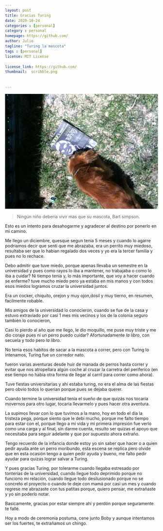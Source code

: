 ```yaml
---
layout: post
title: Gracias Turing
date: 2020-10-24
categories : [personal]
category : personal
homepage: https://github.com/
author: Julio
tagline: "Turing la mascota"
tags : [personal]
license: MIT License

license_link: https://github.com/
thumbnail:  scribble.png


---
```


![Turing](/assets/images/turing.JPG)

> Ningún niño debería vivir mas que su mascota, Bart simpson.


Esto es un intento para desahogarme y agradecer al destino por ponerlo en mi
camino.

Me llego un diciembre, quesque segun tenia 5 meses y cuando lo agarre
podriamos decir que senti que me abrazaba, era un perrito muy miedoso,
resultaba ser que lo habian regalado dos veces y yo era la tercer
familia y pues no lo rechace.

Debo admitir que tuve miedo, porque apenas llevaba un semestre en la
universidad y pues como rayos lo iba a mantener, no trabajaba o como
lo iba a cuidar? Ni tiempo tenia y, lo más importante, que voy a hacer
cuando se enferme? tuve mucho miedo pero ya estaba en mis manos y con
todos esos miedos logramos cruzar la universidad juntos.

Era un cocker, chiquito, orejon y muy ojon,dosil y muy tierno, en
resumen, facilmente robable.

Mis amigos de la universidad lo conocieron, cuando se fue de la casa y
estuvo extraviado por casi 1 mes mis vecinos y los de la colonia
seguro también lo conocieron,

Casi lo pierdo al año que me llego, le dio moquillo, me puse muy
triste y me dio coraje pues ni un perro puedo cuidar? Afortunadamente
_la libro_, con secuela y todo pero _la libro_.

No tenia esos habitos de sacar a la mascota a correr, pero con Turing
lo intenamos, Turing fue un corredor nato.

fueron varias aventuras desde huir de manada de perros hasta correr y
evitar que nos atropellara algún coche al cruzar la carretra del
periferico (en ese tiempo no habia otra forma de llegar al carril para
correr como ahora).

Tuve fiestas universitarias y ahi estaba turing, no era el alma de las
fiestas pero obvio todos lo querian porque pues se dejaba querer.

Cuando termine la universidad tenia el sueño de que quizás nos tocaria
movernos para otro lugar, tocaria llevarmelo y pues hacer otra
aventura.

La supimos llevar con lo que tuvimos a la mano, hoy en todo el dia la
tristeza pega, porque siento que le debi mucho, porque me falto tiempo
para estar con el, porque llego a mi vida y mi primera impresión fue
verlo como una carga y al final, sin darme cuenta, resulto ser quizas
el apoyo que necesitaba para seguir adelante y que por supuesto ahora
extraño.

Tengo recuerdo de la infancia donde estoy yo sin saber que hacer o a
quien pedir ayuda ante un perro moribundo, esta escena se replica pero
olvide que en esta ocasión tengo a quien pedir ayuda y bueno, me falto
pedir ayudar para quizas lograr salvar a Turing.

Y pues gracias Turing, por tolerarme cuando llegaba estresado por
tonterias de la universidad, cuando llegue todo deprimido porque no
funciono mi relación, cuando llegue todo desilusionado porque no se
concreto el proyecto o cuando te deje con mamá por casi un mes y
cuando regrese me abrazaste con tus patitas porque, quiero pensar, me
extrañaste y yo sin poderlo notar.

Basicamente, gracias por estar siempre ahí y perdón porque seguramente te fallé.

Hoy a modo de ceremonia postuma, cene junto Boby y aunque intentamos
ser los fuertes, te extrañamos un chingo.
